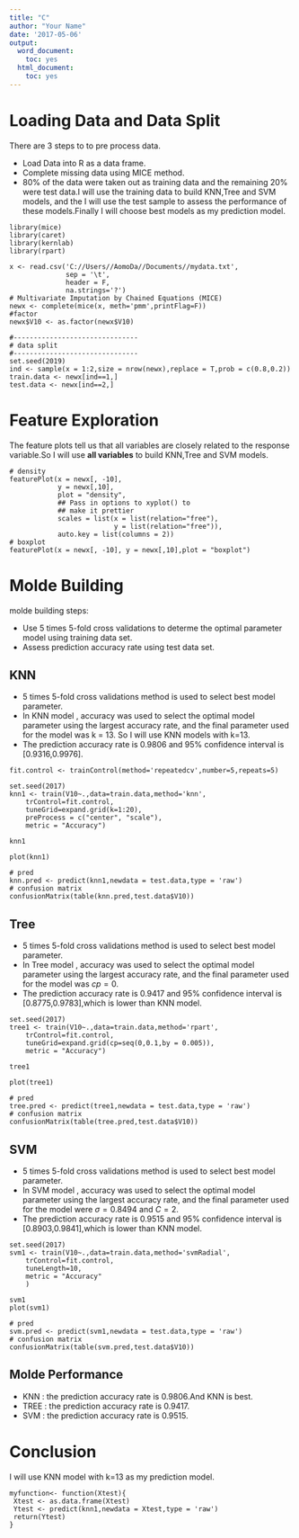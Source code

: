 ```yaml
---
title: "C"
author: "Your Name"
date: '2017-05-06'
output:
  word_document:
    toc: yes
  html_document:
    toc: yes
---
```



# Loading Data and Data Split


There are 3 steps  to to pre process data.

- Load Data into R as a data frame.
- Complete missing data using MICE method.
- 80% of the data were taken out as training data and the remaining 20% were test data.I will use the training data to build  KNN,Tree and SVM models, and the I will use the test sample to assess the performance of these models.Finally I will choose best models as my prediction model.

```{r, message=FALSE, warning=FALSE}
library(mice)
library(caret)
library(kernlab)
library(rpart)

x <- read.csv('C://Users//AomoDa//Documents//mydata.txt',
              sep = '\t',
              header = F,
              na.strings='?')
# Multivariate Imputation by Chained Equations (MICE)
newx <- complete(mice(x, meth='pmm',printFlag=F))
#factor
newx$V10 <- as.factor(newx$V10)

#-------------------------------
# data split
#-------------------------------
set.seed(2019)
ind <- sample(x = 1:2,size = nrow(newx),replace = T,prob = c(0.8,0.2))
train.data <- newx[ind==1,]
test.data <- newx[ind==2,]
```


# Feature Exploration


The feature plots tell us that all variables are closely related to the response variable.So I will use **all variables** to build KNN,Tree and SVM models.

```{r}
# density
featurePlot(x = newx[, -10], 
            y = newx[,10],
            plot = "density", 
            ## Pass in options to xyplot() to 
            ## make it prettier
            scales = list(x = list(relation="free"), 
                          y = list(relation="free")), 
            auto.key = list(columns = 2))
# boxplot
featurePlot(x = newx[, -10], y = newx[,10],plot = "boxplot")
```


# Molde Building

molde building steps:

- Use 5 times 5-fold cross validations to determe the optimal parameter model using training data set.
- Assess prediction accuracy rate using test data set.


## KNN

- 5 times 5-fold cross validations method is used to select best  model parameter.
- In KNN model , accuracy was used to select the optimal model parameter using  the largest accuracy rate, and the final parameter used for the model was k = 13. So I will use KNN models with k=13.
- The prediction accuracy rate is 0.9806 and 95%  confidence interval is [0.9316,0.9976].

```{r}
fit.control <- trainControl(method='repeatedcv',number=5,repeats=5)

set.seed(2017)
knn1 <- train(V10~.,data=train.data,method='knn',
	trControl=fit.control,
	tuneGrid=expand.grid(k=1:20),
	preProcess = c("center", "scale"), 
	metric = "Accuracy")

knn1

plot(knn1)

# pred 
knn.pred <- predict(knn1,newdata = test.data,type = 'raw')
# confusion matrix
confusionMatrix(table(knn.pred,test.data$V10))
```

## Tree 

- 5 times 5-fold cross validations method is used to select best  model parameter.
- In Tree model , accuracy was used to select the optimal model parameter using  the largest accuracy rate, and the final parameter used for the model was $cp=0$.
- The prediction accuracy rate is 0.9417 and 95%  confidence interval is [0.8775,0.9783],which is lower than KNN model.

```{r}
set.seed(2017)
tree1 <- train(V10~.,data=train.data,method='rpart',
	trControl=fit.control,
	tuneGrid=expand.grid(cp=seq(0,0.1,by = 0.005)),
	metric = "Accuracy")

tree1

plot(tree1)

# pred 
tree.pred <- predict(tree1,newdata = test.data,type = 'raw')
# confusion matrix
confusionMatrix(table(tree.pred,test.data$V10))
```

## SVM 

- 5 times 5-fold cross validations method is used to select best  model parameter.
- In SVM model , accuracy was used to select the optimal model parameter using  the largest accuracy rate, and the final parameter used for the model were  $\sigma = 0.8494$ and $C = 2$.
- The prediction accuracy rate is 0.9515 and 95%  confidence interval is [0.8903,0.9841],which is lower than KNN model.

```{r}
set.seed(2017)
svm1 <- train(V10~.,data=train.data,method='svmRadial',
	trControl=fit.control,
	tuneLength=10,
	metric = "Accuracy"
	)

svm1
plot(svm1)

# pred 
svm.pred <- predict(svm1,newdata = test.data,type = 'raw')
# confusion matrix
confusionMatrix(table(svm.pred,test.data$V10))

```


## Molde Performance 

- KNN : the prediction accuracy rate is 0.9806.And KNN is best.
- TREE : the prediction accuracy rate is 0.9417.
- SVM : the prediction accuracy rate is 0.9515.


# Conclusion

I will use KNN model with k=13  as my prediction model.

```{r}
myfunction<- function(Xtest){
 Xtest <- as.data.frame(Xtest)
 Ytest <- predict(knn1,newdata = Xtest,type = 'raw')
 return(Ytest)
}
```

